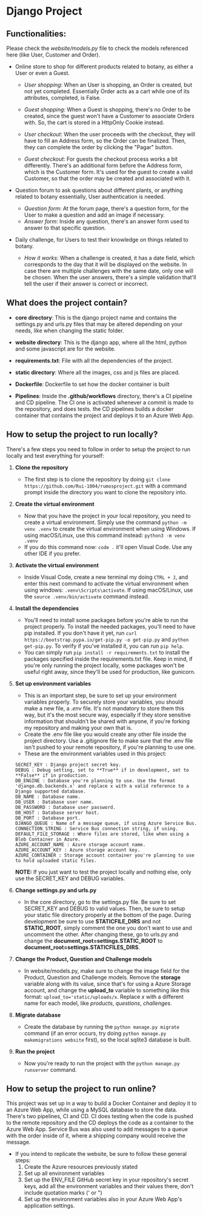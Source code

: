 # Django Project

## Functionalities:
Please check the *website/models.py* file to check the models referenced here (like User, Customer and Order).
- Online store to shop for different products related to botany, as either a User or even a Guest.
    - *User shopping*: When an User is shopping, an Order is created, but not yet completed. Essentially Order acts as a cart while one of its attributes, completed, is False.
    - *Guest shopping*: When a Guest is shopping, there's no Order to be created, since the guest won't have a Customer to associate Orders with. So, the cart is stored in a HttpOnly Cookie instead.

    - *User checkout*: When the user proceeds with the checkout, they will have to fill an Address form, so the Order can be finalized. Then, they can complete the order by clicking the "Pagar" button.
    - *Guest checkout*: For guests the checkout process works a bit differently. There's an additional form before the Address form, which is the Customer form. It's used for the guest to create a valid Customer, so that the order may be created and associated with it.

- Question forum to ask questions about different plants, or anything related to botany essentially, User authentication is needed.
    - *Question form*: At the forum page, there's a question form, for the User to make a question and add an image if necessary.
    - *Answer form*: Inside any question, there's an answer form used to answer to that specific question.

- Daily challenge, for Users to test their knowledge on things related to botany.
    - *How it works*: When a challenge is created, it has a date field, which corresponds to the day that it will be displayed on the website. In case there are multiple challenges with the same date, only one will be chosen. When the user answers, there's a simple validation that'll tell the user if their answer is correct or incorrect.

## What does the project contain?
- **core directory**:
    This is the django project name and contains the settings.py and urls.py files that may be altered depending on your needs, like when changing the static folder.

- **website directory**:
    This is the django app, where all the html, python and some javascript are for the website.

- **requirements.txt**:
    File with all the dependencies of the project.

- **static directory**:
    Where all the images, css and js files are placed.
    
- **Dockerfile**:
    Dockerfile to set how the docker container is built

- **Pipelines**:
    Inside the **.github/workflows** directory, there's a CI pipeline and CD pipeline. The CI one is activated whenever a commit is made to the repository, and does tests. the CD pipelines builds a docker container that contains the project and deploys it to an Azure Web App.

## How to setup the project to run locally?
There's a few steps you need to follow in order to setup the project to run locally and test everything for yourself:

1. **Clone the repository**
    - The first step is to clone the repository by doing `git clone https://github.com/Rui-1004/rumosproject.git` with a command prompt inside the directory you want to clone the repository into.

2. **Create the virtual environment**
    - Now that you have the project in your local repository, you need to create a virtual environment. Simply use the command `python -m venv .venv` to create the virtual environment when using Windows. If using macOS/Linux, use this command instead: `python3 -m venv .venv`
    - If you do this command now: `code .` it'll open Visual Code. Use any other IDE if you prefer.

3. **Activate the virtual environment**
    - Inside Visual Code, create a new terminal my doing `CTRL + J`, and enter this next command to activate the virtual environment when using windows: `.venv\Scripts\activate`. If using macOS/Linux, use the `source .venv/bin/activate` command instead.

4. **Install the dependencies**
    - You'll need to install some packages before you're able to run the project properly. To install the needed packages, you'll need to have pip installed. If you don't have it yet, run `curl https://bootstrap.pypa.io/get-pip.py -o get-pip.py` and `python get-pip.py`. To verify if you've installed it, you can run `pip help`.
    - You can simply run `pip install -r requirements.txt` to install the packages specified inside the requirements.txt file. Keep in mind, if you're only running the project locally, some packages won't be useful right away, since they'll be used for production, like gunicorn.

5. **Set up environment variables**
    - This is an important step, be sure to set up your environment variables properly. To securely store your variables, you should make a new file, a *.env* file. It's not mandatory to store them this way, but it's the most secure way, especially if they store sensitive information that shouldn't be shared with anyone, if you're forking my repository and making your own that is.
    - Create the .env file like you would create any other file inside the project directory. Use a .gitignore file to make sure that the .env file isn't pushed to your remote repository, if you're planning to use one.
    - These are the environment variables used in this project:
    ```
    SECRET_KEY : Django project secret key.
    DEBUG : Debug setting, set to **True** if in development, set to **False** if in production.
    DB_ENGINE : Database you're planning to use. Use the format 'django.db.backends.x' and replace x with a valid reference to a Django supported database.
    DB_NAME : Database name.
    DB_USER : Database user name.
    DB_PASSWORD : Database user password.
    DB_HOST : Database server host.
    DB_PORT : Database port.
    DJANGO_QUEUE : Name of a message queue, if using Azure Service Bus.
    CONNECTION_STRING : Service Bus connection string, if using.
    DEFAULT_FILE_STORAGE : Where files are stored, like when using a Blob Container in Azure.
    AZURE_ACCOUNT_NAME : Azure storage account name.
    AZURE_ACCOUNT_KEY : Azure storage account key.
    AZURE_CONTAINER : Storage account container you're planning to use to hold uploaded static files.
    ```

    **NOTE:** If you just want to test the project locally and nothing else, only use the SECRET_KEY and DEBUG variables.

6. **Change settings.py and urls.py**
    - In the core directory, go to the settings.py file. Be sure to set SECRET_KEY and DEBUG to valid values. Then, be sure to setup your static file directory properly at the bottom of the page. During development be sure to use **STATICFILE_DIRS** and not **STATIC_ROOT**, simply comment the one you don't want to use and uncomment the other. After changing these, go to urls.py and change the **document_root=settings.STATIC_ROOT** to **document_root=settings.STATICFILES_DIRS**.

7. **Change the Product, Question and Challenge models**
    - In website/models.py, make sure to change the image field for the Product, Question and Challenge models. Remove the **storage** variable along with its value, since that's for using a Azure Storage account, and change the **upload_to** variable to something like this format: `upload_to='static/uploads/x`. Replace *x* with a different name for each model, like *products*, *questions*, *challenges*.

8. **Migrate database**
    - Create the database by running the `python manage.py migrate` command (if an error occurs, try doing `python manage.py makemigrations website` first), so the local sqlite3 database is built. 

9. **Run the project**
    - Now you're ready to run the project with the `python manage.py runserver` command.

## How to setup the project to run online?
This project was set up in a way to build a Docker Container and deploy it to an Azure Web App, while using a MySQL database to store the data. There's two pipelines, CI and CD. CI does testing when the code is pushed to the remote repository and the CD deploys the code as a container to the Azure Web App. Service Bus was also used to add messages to a queue with the order inside of it, where a shipping company would receive the message.

- If you intend to replicate the website, be sure to follow these general steps:
    1. Create the Azure resources previously stated
    2. Set up all environment variables
    3. Set up the ENV_FILE GitHub secret key in your repository's secret keys, add all the environment variables and their values there, don't include quotation marks (' or ")
    4. Set up the environment variables also in your Azure Web App's application settings.
